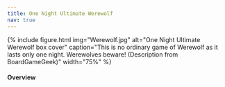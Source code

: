 ```yaml
---
title: One Night Ultimate Werewolf
nav: true
---
```


{% include figure.html img="Werewolf.jpg" alt="One Night Ultimate Werewolf box cover" caption="This is no ordinary game of Werewolf as it lasts only one night. Werewolves beware! (Description from BoardGameGeek)" width="75%" %} 

#### Overview
<html>
   <head>
      <style>
         table {width: 100%;}
         table, td, th {
            border-collapse: collapse;
            padding: 8px;
            border-bottom: 1px solid #ddd;
         
         th {            
            style="text-align:Center"
            border: 1px solid black;
            padding-top: 12px;
            padding-bottom: 12px;
            background-color: #f1b300;
            color: white;
            }
      </style>
   </head>
   <body>
      <table>
         <tr>
            <td style="text-align:Left">Author:</td>
            <td style="text-align:Left">Ted Alspach, Akihisa Okui</td>
         </tr>
         <tr>
            <td style="text-align:Left">Year:</td>
            <td style="text-align:Left">2014</td>
         </tr>
         <tr>
            <td style="text-align:Left">Players:</td>
            <td style="text-align:Left">3-21</td>
         </tr>
          <tr>
            <td style="text-align:Left">Time:</td>
            <td style="text-align:Left">10 min</td>
         </tr>
          <tr>
            <td style="text-align:Left">Mechanics:</td>
            <td style="text-align:Left">Hidden Roles, Game Variable Player Powers, Voting</td>
         </tr>
      </table>
   </body>
   <p>
   </p>
</html>
#### Description
Each player is assigned a role of villager, werewolf, or special character. Over the course of only one night and the following morning, the players will determine who among them is a werewolf...hopefully. 

<div style="text-align: center;">
<a class="btn btn-warning" href="https://netgames.io/games/onu-werewolf/" role="button" target="_blank">Play Online!</a>
<a class="btn btn-warning" href="https://cdn.shopify.com/s/files/1/0740/4855/files/ONUW_rules-updated_for_BGG.pdf" role="button" target="_blank">Official Game Rules</a>
<a class="btn btn-warning" href="https://cdn.shopify.com/s/files/1/0740/4855/files/Daybreak_rules_for_BGG.pdf?338" role="button" target="_blank">Official Game Rules (Daybreak)</a>
</div>                 

#### Goal

The villagers’ goal is to identify who among them is a werewolf and kill them while the werewolves’ goal is to survive.

#### SETUP
1. One player creates a game and share the game room link or game code.
2. Players join the room and create an in-game name. It is suggested that you use the name that the other people in the game know you as.
3. Once everyone has joined the room, the player who created the game will press *Start Game* and select the roles that you will be using in the game.
4.	Instructions are given for the game and gameplay will start once all players have clicked *OK*.

{% capture text %}Note: Wording of the online version of the game is designed around in-person play with players using the game on their phones. The game can be played completely virtually without a problem. 
{% endcapture %} {% include alert.md text=text color="warning" %}

#### GAMEPLAY


**Roles & Powers**

At the beginning of gameplay, each player will be randomly assigned a role. Three extra roles are not assigned to a player. In a physical game, these roles would be placed facedown in the center of the table. 

{% include figure.html img="setup.jpg" alt="Image of what in-person set up looks like" caption="What in-person set up looks like; credit: What's Eric Playing?" width="75%" %}

<span style="text-decoration: underline">Werewolf</span>: At night, all Werewolves open their eyes and look for other werewolves. If no one else opens their eyes, the other Werewolves are in the center.  Werewolves are on the werewolf team.

<span style="text-decoration: underline">Minion</span>: The Minion sees who the Were-wolves are. The Werewolves don’t know who the Minion is. If the Minion dies and no Werewolves die, the Werewolves (and the Minion) win.  If no players are Werewolves, the Minion wins as long as one other player (not the Minion) dies. The Minion is on the werewolf team.

<span style="text-decoration: underline">Mason</span>: When using the Masons always put both Masons in the game. The Mason wakes up at night and looks for the other Mason.  If the Mason doesn’t see another Mason, it means the other Mason card is in the center. Masons are on the village team.

<span style="text-decoration: underline">Villager</span>: The Villager has no special abilities but is definitely not a werewolf. Players may often claim to be a Villager. The Villager is on the village team.

<span style="text-decoration: underline">Seer</span>: At night, the Seer may look either at one other player’s card or at two of the center cards but does not move them. The Seer is on the village team.

<span style="text-decoration: underline">Robber</span>: At night, the Robber may choose to rob a card from another player and place his Robber card where the other card was. Then the Robber looks at his new card. The player who receives the Robber   card is on the village team. The Robber is on the team of the card he takes; however, he does not do the action of his new role at night.

<span style="text-decoration: underline">Troublemaker</span>: At night, the Troublemaker may switch the cards of two other players without looking at those cards. The players who receive a different card are now the role (and team) of their new card, even though they don’t know what role that is until the end of the game. The Troublemaker is on the village team.

<span style="text-decoration: underline">Insomniac</span>: The Insomniac wakes up and looks at her card (to see if it has changed). Only use the Insomniac if the Robber and/or the Troublemaker are in the game. The Insomniac is on the village team.

<span style="text-decoration: underline">Drunk</span>: The Drunk is so drunk that he doesn’t remember his role.  When it comes time to wake up at night, he must exchange his Drunk card for any card in the center, but he does not look at it. The Drunk is now the new role in front of him (even though he doesn’t know what that new role is) and is on that team.

<span style="text-decoration: underline">Hunter</span>: If the Hunter dies, the player he is pointing at dies as well (regardless of how many votes his target receives). The Hunter is on the village team.

<span style="text-decoration: underline">Tanner</span>: The Tanner hates his job so much that he wants to die. The Tanner only wins if he dies.  If the Tanner dies and no Werewolves die, the Werewolves do not win.  If the Tanner dies and a Werewolf also dies, the village team wins too. The Tanner is considered a member of the village (but is not on their team), so if the Tanner dies when all werewolves are in the center, the village team loses. The Tanner is not on the werewolf or the villager team.

<span style="text-decoration: underline">Doppelganger</span>: The Doppelganger looks at another player’s card. They take on the role of that card. They are on the team of their new role.  

{% include figure.html img="original.png" alt="Image of Role Cards" caption="Role Cards; credit: solvingme.com" width="100%" %} 

**Suggested Roles**

- 4 players: Werewolf, Seer, Robber, Troublemaker, Drunk, Insomniac, Tanner
- 5 players: Werewolf, Seer, Robber, Troublemaker, Drunk, Insomniac, Hunter, Tanner
- 6 players: Werewolf, Minion, Seer, Robber, Troublemaker, Drunk, Insomniac, Hunter, Tanner
- 7 players: Werewolf, Werewolf, Minion, Seer, Robber, Troublemaker, Drunk, Insomniac, Hunter, Tanner
- 8 players: Werewolf, Werewolf, Minion, Mason, Mason, Seer, Robber, Troublemaker, Drunk, Insomniac, Tanner

The online version of the game also includes several roles from One Night Ultimate Werewolf Daybreak expansion and one role from One Night Ultimate Vampire. Those roles have these symbol next to them: ![image](https://user-images.githubusercontent.com/67883371/97648213-6c611500-1a11-11eb-993d-2ff3d0fc2dfa.png) and ![image](https://user-images.githubusercontent.com/67883371/97740660-da075280-1a9e-11eb-91d5-0dd3827fdcaa.png). It is recommended that you only include these roles in your game after you’ve become familiar with the roles in the base game.

<span style="text-decoration: underline">Alpha Wolf</span>: When playing with an Alpha Wolf, an additional werewolf card is placed in the center but separate. At night, the Alpha Wolf wakes with the other werewolves. Afterwards, the Alpha Werewolf wakes up again and must exchange the werewolf card in the center with any other player’s card that is not their own or belonging to another werewolf, without looking at either card. The Alpha Werewolf is on the werewolf team.

<span style="text-decoration: underline">Mystic Wolf</span>: The Mystic Wolf wakes with the other werewolves. Afterwards, they Mystic Wolf wakes separately and may look at one other player’s card. The Mystic Wolf is on the werewolf team.

<span style="text-decoration: underline">Apprentice Seer</span>: The Apprentice Seer wakes and may look at one of the center cards. The Apprentice Seer is on the village team.

<span style="text-decoration: underline">Paranormal Investigator</span>: The P.I wakes up and may look at the cards of up to two players, one at a time. If they view a Werewolf or Tanner, they may not view any more cards and they become a werewolf or Tanner, respectively. If the P.I sees the Doppelganger that saw a werewolf, they continue looking. The P.I is on the village team unless they find a werewolf, in which case they join the werewolf team, or if they find a Tanner, in which case they become a Tanner and only win if they die.

<span style="text-decoration: underline">Witch</span>: The Witch wakes up and may look at one of the center cards. If they do look at a center card, then they must exchange that card with any player’s card (including their own) without looking at it. The Witch is on the village team unless they replace their own card with a card from a different team. 

<span style="text-decoration: underline">Dream Wolf</span>: The Dream Wolf does not wake up with the other werewolves though the other werewolves know that the Dream Wolf is a werewolf. If playing with the Minion, the Minion is also informed of the Dream Wolf. The Dream Wolf is on the werewolf team. 

<span style="text-decoration: underline">Bodyguard</span>: When everyone votes, the player the Bodyguard chooses cannot be killed. If that player had received the most votes, the player with the next most votes (up to two) is killed. Recommended for five or more players. The Bodyguard is on the village team.

<span style="text-decoration: underline">Copycat</span>: The Copycat wakes up and must look at one of the center cards. From that point on in the game, the Copycat is the role they viewed and wakes up if the new role is called. The Copycat is on the team of their new role. 

{% include figure.html img="Daybreak.png" alt="Image of Daybreak Role Cards" caption="Daybreak Role Cards; credit: solvingme.com" width="100%" %}

**Night Phase**

During the Night Phase, the players are woken in the order of their roles (see below for order) and complete the action that is part of their role. The online version of the game will go through the role order and exclude any roles not chosen to be part of the gameplay: 

1.	Copycat
2.	Doppelganger
3.	Werewolves
4.	Alpha Wolf
5.	Mystic Wolf
6.	Minion
7.	Masons
8.	Seer
9.	Apprentice Seer
10. Paranormal Investigator
11. Robber
12. Witch
13. Troublemaker
14. Drunk
15. Insomniac
16. Doppelganger-Insomniac


The roles of Villager, Tanner, Hunter, Bodyguard, and Dream Wolf do not wake up during the Night Phase.

{% include video-embed.html youtubeid="LiZiujNRYdc?t=2" caption="This video can be played for dramatic background music while players are completing their roles" %}

**Day Phase**

During the Day phase, players have until the in-game timer runs out to discuss among themselves who they believe the werewolves are. The timer in the online game will adjust according to the number of players. 

Depending on the roles that are in the game, players might unknowingly wake-up with a different role than they started with. Players can tell the truth or lie about the role that they have (or had) and the actions that they made during the night. **Throughout the Day Phase players are trying to determine what their role is, who their allies are, create trust and deflect suspicion off of themselves to manipulate things to their desired outcome.** Werewolves might want to claim a different role so that they don’t die.

When the timer runs out, or everyone decides to, there is a vote. 

#### GAME END
During the voting phase, there is no further discussion. Each player casts one vote. Players cannot vote for themselves. The person with the most votes is killed and their role is revealed. 

If the at least one werewolf dies, the village team wins. If no werewolves die, the werewolves win. If the person who dies was on their own team (such as the Tanner), neither the villagers nor the werewolves win. If everyone has the same number of votes, no one dies. The village team wins if the werewolves are in the center and no one dies.
